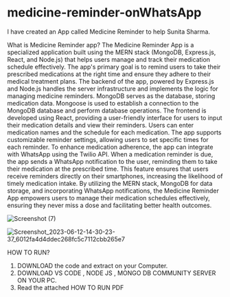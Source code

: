 # medicine-reminder-onWhatsApp

I have created an App called Medicine Reminder to help Sunita Sharma.

What is Medicine Reminder app?
The Medicine Reminder App is a specialized application built using the MERN stack (MongoDB, Express.js, React, and Node.js) that helps users manage and track their medication schedule effectively. The app's primary goal is to remind users to take their prescribed medications at the right time and ensure they adhere to their medical treatment plans.
The backend of the app, powered by Express.js and Node.js handles the server infrastructure and implements the logic for managing medicine reminders. MongoDB serves as the database, storing medication data. Mongoose is used to establish a connection to the MongoDB database and perform database operations.
The frontend is developed using React, providing a user-friendly interface for users to input their medication details and view their reminders. Users can enter medication names and the schedule for each medication. The app supports customizable reminder settings, allowing users to set specific times for each reminder.
To enhance medication adherence, the app can integrate with WhatsApp using the Twilio API. When a medication reminder is due, the app sends a WhatsApp notification to the user, reminding them to take their medication at the prescribed time. This feature ensures that users receive reminders directly on their smartphones, increasing the likelihood of timely medication intake.
By utilizing the MERN stack, MongoDB for data storage, and incorporating WhatsApp notifications, the Medicine Reminder App empowers users to manage their medication schedules effectively, ensuring they never miss a dose and facilitating better health outcomes.


![Screenshot (7)](https://github.com/adityabhange/medicine-reminder-onWhatsApp/assets/135039429/8c10c4ab-bb8b-467e-bd86-3710dc05317a)

![Screenshot_2023-06-12-14-30-23-37_6012fa4d4ddec268fc5c7112cbb265e7](https://github.com/adityabhange/medicine-reminder-onWhatsApp/assets/135039429/169edf6d-1c2c-432d-926a-8d599dabd2cb)


HOW TO RUN?
1) DOWNLOAD the code and extract on your Computer.
2) DOWNLOAD VS CODE , NODE JS , MONGO DB COMMUNITY SERVER ON YOUR PC.
3) Read the attached HOW TO RUN PDF 
